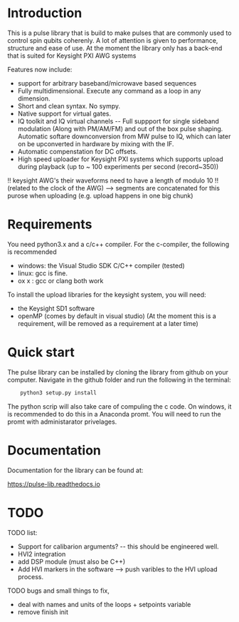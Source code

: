# Introduction

This is a pulse library that is build to make pulses that are commonly used to control spin qubits coherenly. A lot of attention is given to performance, structure and ease of use. At the moment the library only has a back-end that is suited for Keysight PXI AWG systems

Features now include:
* support for arbitrary baseband/microwave based sequences
* Fully multidimensional. Execute any command as a loop in any dimension.
* Short and clean syntax. No sympy.
* Native support for virtual gates.
* IQ toolkit and IQ virtual channels -- Full suppport for single sideband modulation (Along with PM/AM/FM) and out of the box pulse shaping. Automatic softare downconversion from MW pulse to IQ, which can later on be upconverted in hardware by mixing with the IF.
* Automatic compenstation for DC offsets.
* High speed uploader for Keysight PXI systems which supports upload during playback (up to ~ 100 experiments per second (record~350))

!! keysight AWG's their waveforms need to have a length of modulo 10 !! (related to the clock of the AWG)
--> segments are concatenated for this purose when uploading (e.g. upload happens in one big chunk)

# Requirements
You need python3.x and a c/c++ compiler. For the c-compiler, the following is recommended
* windows: the Visual Studio SDK C/C++ compiler (tested)
* linux: gcc is fine.
* ox x : gcc or clang both work

To install the upload libraries for the keysight system, you will need:
* the Keysight SD1 software
* openMP (comes by default in visual studio)
(At the moment this is a requirement, will be removed as a requirement at a later time)

# Quick start
The pulse library can be installed by cloning the library from github on your computer.
Navigate in the github folder and run the following in the terminal:
```bash
	python3 setup.py install
```
The python scrip will also take care of compuling the c code. On windows, it is recommended to do this in a Anaconda promt. You will need to run the promt with administarator privelages.

# Documentation
Documentation for the library can be found at:

https://pulse-lib.readthedocs.io

# TODO
TODO list:
* Support for calibarion arguments? -- this should be engineered well.
* HVI2 integration
* add DSP module (must also be C++)
* Add HVI markers in the software --> push varibles to the HVI upload process.

TODO bugs and small things to fix,
* deal with names and units of the loops + setpoints variable
* remove finish init
